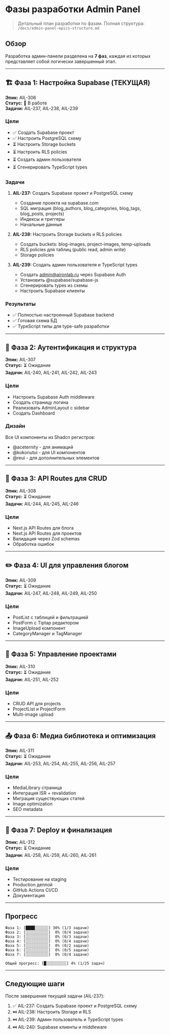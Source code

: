 # Фазы разработки Admin Panel

> Детальный план разработки по фазам. Полная структура: `/docs/admin-panel-epics-structure.md`

## Обзор

Разработка админ-панели разделена на **7 фаз**, каждая из которых представляет собой логически завершенный этап.

---

## 🏗️ Фаза 1: Настройка Supabase (ТЕКУЩАЯ)

**Эпик:** AIL-306  
**Статус:** 🔄 В работе  
**Задачи:** AIL-237, AIL-238, AIL-239

### Цели

- ✅ Создать Supabase проект
- ✅ Настроить PostgreSQL схему
- ⏳ Настроить Storage buckets
- ⏳ Настроить RLS policies
- ⏳ Создать админ пользователя
- ⏳ Сгенерировать TypeScript types

### Задачи

1. **AIL-237:** Создать Supabase проект и PostgreSQL схему
   - Создание проекта на supabase.com
   - SQL миграция (blog_authors, blog_categories, blog_tags, blog_posts, projects)
   - Индексы и триггеры
   - Начальные данные

2. **AIL-238:** Настроить Storage buckets и RLS policies
   - Создать buckets: blog-images, project-images, temp-uploads
   - RLS policies для таблиц (public read, admin write)
   - Storage policies

3. **AIL-239:** Создать админ пользователя и TypeScript types
   - Создать admin@aironlab.ru через Supabase Auth
   - Установить @supabase/supabase-js
   - Сгенерировать types из схемы
   - Настроить Supabase клиенты

### Результаты

- ✅ Полностью настроенный Supabase backend
- ✅ Готовая схема БД
- ✅ TypeScript типы для type-safe разработки

---

## 🔐 Фаза 2: Аутентификация и структура

**Эпик:** AIL-307  
**Статус:** ⏳ Ожидание  
**Задачи:** AIL-240, AIL-241, AIL-242, AIL-243

### Цели

- Настроить Supabase Auth middleware
- Создать страницу логина
- Реализовать AdminLayout с sidebar
- Создать Dashboard

### Дизайн

Все UI компоненты из Shadcn регистров:
- @aceternity - для анимаций
- @kokonutui - для UI компонентов
- @reui - для дополнительных элементов

---

## 🔌 Фаза 3: API Routes для CRUD

**Эпик:** AIL-308  
**Статус:** ⏳ Ожидание  
**Задачи:** AIL-244, AIL-245, AIL-246

### Цели

- Next.js API Routes для блога
- Next.js API Routes для проектов
- Валидация через Zod schemas
- Обработка ошибок

---

## ✏️ Фаза 4: UI для управления блогом

**Эпик:** AIL-309  
**Статус:** ⏳ Ожидание  
**Задачи:** AIL-247, AIL-248, AIL-249, AIL-250

### Цели

- PostList с таблицей и фильтрацией
- PostForm с Tiptap редактором
- ImageUpload компонент
- CategoryManager и TagManager

---

## 💼 Фаза 5: Управление проектами

**Эпик:** AIL-310  
**Статус:** ⏳ Ожидание  
**Задачи:** AIL-251, AIL-252

### Цели

- CRUD API для projects
- ProjectList и ProjectForm
- Multi-image upload

---

## 📤 Фаза 6: Медиа библиотека и оптимизация

**Эпик:** AIL-311  
**Статус:** ⏳ Ожидание  
**Задачи:** AIL-253, AIL-254, AIL-255, AIL-256, AIL-257

### Цели

- MediaLibrary страница
- Интеграция ISR + revalidation
- Миграция существующих статей
- Image optimization
- SEO metadata

---

## 🚀 Фаза 7: Deploy и финализация

**Эпик:** AIL-312  
**Статус:** ⏳ Ожидание  
**Задачи:** AIL-258, AIL-259, AIL-260, AIL-261

### Цели

- Тестирование на staging
- Production деплой
- GitHub Actions CI/CD
- Документация

---

## Прогресс

```
Фаза 1: [████░░░░░░] 30% (1/3 задачи)
Фаза 2: [░░░░░░░░░░]  0% (0/4 задачи)
Фаза 3: [░░░░░░░░░░]  0% (0/3 задачи)
Фаза 4: [░░░░░░░░░░]  0% (0/4 задачи)
Фаза 5: [░░░░░░░░░░]  0% (0/2 задачи)
Фаза 6: [░░░░░░░░░░]  0% (0/5 задачи)
Фаза 7: [░░░░░░░░░░]  0% (0/4 задачи)

Общий прогресс: [█░░░░░░░░░] 4% (1/25 задач)
```

---

## Следующие шаги

После завершения текущей задачи (AIL-237):

1. ✅ AIL-237: Создать Supabase проект и PostgreSQL схему
2. ⏭️ AIL-238: Настроить Storage и RLS
3. ⏭️ AIL-239: Админ пользователь и TypeScript types
4. ⏭️ AIL-240: Supabase клиенты и middleware

